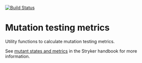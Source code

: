 [![Build Status](https://travis-ci.org/stryker-mutator/mutation-testing-elements.svg?branch=master)](https://travis-ci.org/stryker-mutator/mutation-testing-elements)

# Mutation testing metrics

Utility functions to calculate mutation testing metrics.

See [mutant states and metrics](https://github.com/stryker-mutator/stryker-handbook/blob/master/mutant-states-and-metrics.md#readme) in the Stryker handbook for more information.